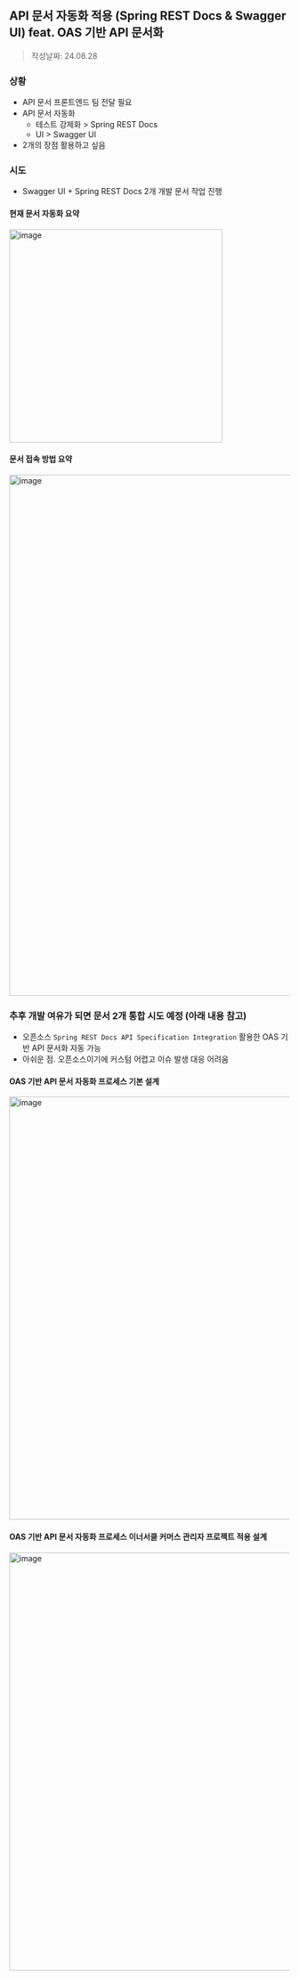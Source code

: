 ## API 문서 자동화 적용 (Spring REST Docs & Swagger UI) feat. OAS 기반 API 문서화
> 작성날짜: 24.08.28

### 상황
- API 문서 프론트엔드 팀 전달 필요
- API 문서 자동화
    - 테스트 강제화 > Spring REST Docs
    - UI > Swagger UI
- 2개의 장점 활용하고 싶음

### 시도
- Swagger UI + Spring REST Docs 2개 개발 문서 작업 진행

#### 현재 문서 자동화 요약
<img width="383" alt="image" src="https://github.com/user-attachments/assets/0c863661-5c87-4c66-8832-472527002518">

#### 문서 접속 방법 요약
<img width="936" alt="image" src="https://github.com/user-attachments/assets/b82b085e-2517-4e39-b79b-d0b610221d2b">


### 추후 개발 여유가 되면 문서 2개 통합 시도 예정 (아래 내용 참고)
- 오픈소스 `Spring REST Docs API Specification Integration` 활용한 OAS 기반 API 문서화 자동 가능
- 아쉬운 점. 오픈소스이기에 커스텀 어렵고 이슈 발생 대응 어려움

#### OAS 기반 API 문서 자동화 프로세스 기본 설계
<img width="760" alt="image" src="https://github.com/user-attachments/assets/010f83c6-831f-4ce0-98a5-a91074612647">

#### OAS 기반 API 문서 자동화 프로세스 이너서클 커머스 관리자 프로젝트 적용 설계
<img width="751" alt="image" src="https://github.com/user-attachments/assets/c0b5a23f-2f14-435b-8fa0-aea93b65958a">


